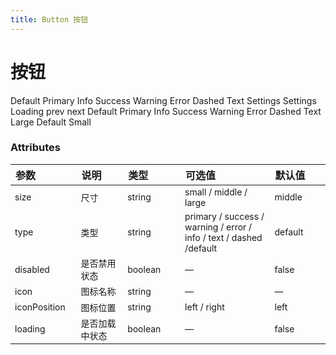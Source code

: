 ```yaml
---
title: Button 按钮
---
```


# 按钮

<ClientOnly>
  <code-demo title="基本用法" description="基本按钮用法">
  <button-demo1></button-demo1>
  <highlight-code slot="codeText" lang="vue">
    <y-button>Default</y-button>
    <y-button type="primary">Primary</y-button>
    <y-button type="info">Info</y-button>
    <y-button type="success">Success</y-button>
    <y-button type="warning">Warning</y-button>
    <y-button type="error">Error</y-button>
    <y-button type="dashed">Dashed</y-button>
    <y-button type="text">Text</y-button>
  </highlight-code>
  </code-demo>
</ClientOnly>

<ClientOnly>
  <code-demo title="图标按钮" description="带图标的按钮">
  <button-demo3></button-demo3>
  <highlight-code slot="codeText" lang="vue">
    <y-button icon="settings">Settings</y-button>
    <y-button icon="settings" icon-position="right">Settings</y-button>
  </highlight-code>
  </code-demo>
</ClientOnly>

<ClientOnly>
  <code-demo title="加载中" description="按钮上显示加载状态">
  <button-demo4></button-demo4>
  <highlight-code slot="codeText" lang="vue">
    <y-button loading>Loading</y-button>
  </highlight-code>
  </code-demo>
</ClientOnly>

<ClientOnly>
  <code-demo title="按钮组" description="以按钮组方式出现">
  <button-demo5></button-demo5>
  <highlight-code slot="codeText" lang="vue">
    <y-button-group>
      <y-button icon="left">prev</y-button>
      <y-button icon="right" icon-position="right">next</y-button>
    </y-button-group>
  </highlight-code>
  </code-demo>
</ClientOnly>

<ClientOnly>
  <code-demo title="禁用状态" description="按钮不可用状态">
  <button-demo2></button-demo2>
  <highlight-code slot="codeText" lang="vue">
    <y-button disabled>Default</y-button>
    <y-button type="primary" disabled>Primary</y-button>
    <y-button type="info" disabled>Info</y-button>
    <y-button type="success" disabled>Success</y-button>
    <y-button type="warning" disabled>Warning</y-button>
    <y-button type="error" disabled>Error</y-button>
    <y-button type="dashed" disabled>Dashed</y-button>
    <y-button type="text" disabled>Text</y-button>
  </highlight-code>
  </code-demo>
</ClientOnly>

<ClientOnly>
  <code-demo title="不同尺寸" description="Button 组件提供除了默认值以外的三种尺寸，可以在不同场景下选择合适的按钮尺寸。">
  <button-demo6></button-demo6>
  <highlight-code slot="codeText" lang="vue">
    <y-button type="primary" size="large">Large</y-button>
    <y-button type="primary" size="middle">Default</y-button>
    <y-button type="primary" size="small">Small</y-button>
  </highlight-code>
  </code-demo>
</ClientOnly>

<style scoped>
table th { width: 100px;text-align:left } 
table th:nth-of-type(4){width:200px}
table td { font-size: 14px; }
</style>

### Attributes

| 参数         | 说明           | 类型    | 可选值                                                              | 默认值  |
| ------------ | -------------- | ------- | ------------------------------------------------------------------- | ------- |
| size         | 尺寸           | string  | small / middle / large                                              | middle  |
| type         | 类型           | string  | primary / success / warning / error / info / text / dashed /default | default |
| disabled     | 是否禁用状态   | boolean | —                                                                   | false   |
| icon         | 图标名称       | string  | —                                                                   | —       |
| iconPosition | 图标位置       | string  | left / right                                                        | left    |
| loading      | 是否加载中状态 | boolean | —                                                                   | false   |
